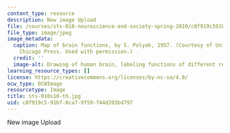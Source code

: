```yaml
---
content_type: resource
description: New image Upload
file: /courses/sts-010-neuroscience-and-society-spring-2010/c8f919c591bf8ca79f59f44d203bd797_sts-010s10-th.jpg
file_type: image/jpeg
image_metadata:
  caption: Map of brain functions, by S. Polyak, 1957. (Courtesy of University of
    Chicago Press. Used with permission.)
  credit: ''
  image-alt: Drawing of human brain, labeling functions of different regions.
learning_resource_types: []
license: https://creativecommons.org/licenses/by-nc-sa/4.0/
ocw_type: OCWImage
resourcetype: Image
title: sts-010s10-th.jpg
uid: c8f919c5-91bf-8ca7-9f59-f44d203bd797
---
```

New image Upload